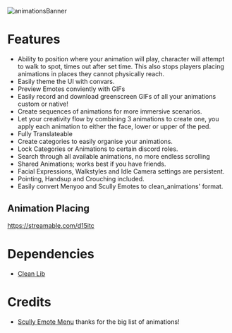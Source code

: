 ![animationsBanner](https://github.com/user-attachments/assets/6c97d01f-54bc-4581-9aba-57b2e960735a)

# Features 
- Ability to position where your animation will play, character will attempt to walk to spot, times out after set time. This also stops players placing animations in places they cannot physically reach.
- Easily theme the UI with convars.
- Preview Emotes conviently with GIFs
- Easily record and download greenscreen GIFs of all your animations custom or native!
- Create sequences of animations for more immersive scenarios. 
- Let your creativity flow by combining 3 animations to create one, you apply each animation to either the face, lower or upper of the ped.
- Fully Translateable
- Create categories to easily organise your animations. 
- Lock Categories or Animations to certain discord roles.
- Search through all available animations, no more endless scrolling
- Shared Animations; works best if you have friends.
- Facial Expressions, Walkstyles and Idle Camera settings are persistent.
- Pointing, Handsup and Crouching included.
- Easily convert Menyoo and Scully Emotes to clean_animations' format. 

## Animation Placing 
https://streamable.com/d15itc

# Dependencies 
- [Clean Lib](https://github.com/Clean-Server-Pack/clean_lib/releases/tag/latest_production)

# Credits
- [Scully Emote Menu](https://github.com/Scullyy/scully_emotemenu) thanks for the big list of animations!
